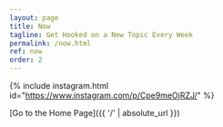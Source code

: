 ```yaml
---
layout: page
title: Now
tagline: Get Hooked on a New Topic Every Week
permalink: /now.html
ref: now
order: 2
---
```


{% include instagram.html id="https://www.instagram.com/p/Cpe9meOjRZJ/" %}
<script async src="//www.instagram.com/embed.js"></script>


[Go to the Home Page]({{ '/' | absolute_url }})
